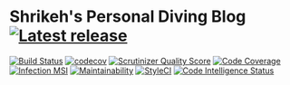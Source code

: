 # Shrikeh's Personal Diving Blog [![Latest release](https://img.shields.io/github/v/release/shrikeh/scuba-diving?include_prereleases)](https://github.com/shrikeh/scuba-diving/releases/)

[![Build Status](https://travis-ci.com/shrikeh/scuba-diving.svg?branch=master)](https://travis-ci.com/shrikeh/scuba-diving)
[![codecov](https://codecov.io/gh/shrikeh/scuba-diving/branch/master/graph/badge.svg)](https://codecov.io/gh/shrikeh/scuba-divinge)
[![Scrutinizer Quality Score](https://scrutinizer-ci.com/g/shrikeh/scuba-diving/badges/quality-score.png)](https://scrutinizer-ci.com/g/shrikeh/scuba-diving/)
[![Code Coverage](https://coveralls.io/repos/github/shrikeh/scuba-diving/badge.svg?branch=master)](https://coveralls.io/github/shrikeh/scuba-diving)
[![Infection MSI](https://badge.stryker-mutator.io/github.com/shrikeh/scuba-diving/master?style=flat)](https://infection.github.io)
[![Maintainability](https://api.codeclimate.com/v1/badges/c13dd7fbb2f178b0d8d3/maintainability)](https://codeclimate.com/github/shrikeh/scuba-diving/maintainability)
[![StyleCI](https://github.styleci.io/repos/236858731/shield?style=flat)](https://styleci.io/repos/236858731)
[![Code Intelligence Status](https://scrutinizer-ci.com/g/shrikeh/scuba-diving/badges/code-intelligence.svg?b=master)](https://scrutinizer-ci.com/code-intelligence)
